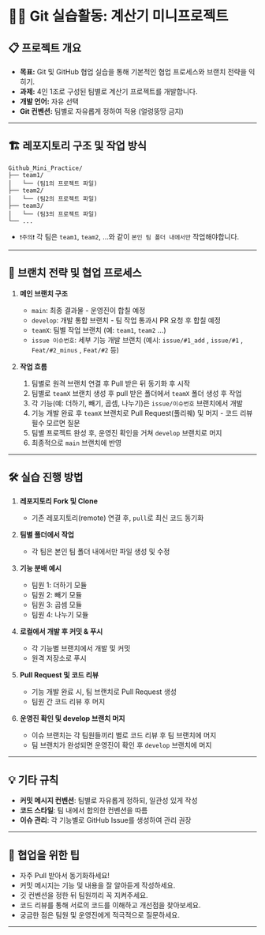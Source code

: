 # 🧑‍💻 Git 실습활동: 계산기 미니프로젝트

## 📋 프로젝트 개요

- **목표:** Git 및 GitHub 협업 실습을 통해 기본적인 협업 프로세스와 브랜치 전략을 익히기.
- **과제:** 4인 1조로 구성된 팀별로 계산기 프로젝트를 개발합니다.
- **개발 언어:** 자유 선택
- **Git 컨벤션:** 팀별로 자유롭게 정하여 적용 (얼렁뚱땅 금지)

---

## 🏗️ 레포지토리 구조 및 작업 방식

```
Github_Mini_Practice/
├── team1/
│   └── (팀1의 프로젝트 파일)
├── team2/
│   └── (팀2의 프로젝트 파일)
├── team3/
│   └── (팀3의 프로젝트 파일)
└── ...
```

- `❗️주의❗️` 각 팀은 `team1`, `team2`, ...와 같이 `본인 팀 폴더 내에서만` 작업해야합니다.

---

## 🚦 브랜치 전략 및 협업 프로세스

1. **메인 브랜치 구조**

   - `main`: 최종 결과물 - 운영진이 합칠 예정
   - `develop`: 개발 통합 브랜치 - 팀 작업 통과시 PR 요청 후 합칠 예정
   - `teamX`: 팀별 작업 브랜치 (예: `team1`, `team2` ...)
   - `issue 이슈번호`: 세부 기능 개발 브랜치 (예시: `issue/#1_add` , `issue/#1` , `Feat/#2_minus` , `Feat/#2` 등)

2. **작업 흐름**
   1. 팀별로 원격 브랜치 연결 후 Pull 받은 뒤 동기화 후 시작
   1. 팀별로 `teamX` 브랜치 생성 후 pull 받은 폴더에서 `teamX` 폴더 생성 후 작업
   1. 각 기능(예: 더하기, 빼기, 곱셈, 나누기)은 `issue/이슈번호` 브랜치에서 개발
   1. 기능 개발 완료 후 `teamX` 브랜치로 Pull Request(풀리퀘) 및 머지 - 코드 리뷰 필수 모르면 질문
   1. 팀별 프로젝트 완성 후, 운영진 확인을 거쳐 `develop` 브랜치로 머지
   1. 최종적으로 `main` 브랜치에 반영

---

## 🛠️ 실습 진행 방법

1. **레포지토리 Fork 및 Clone**

   - 기존 레포지토리(remote) 연결 후, `pull`로 최신 코드 동기화

2. **팀별 폴더에서 작업**

   - 각 팀은 본인 팀 폴더 내에서만 파일 생성 및 수정

3. **기능 분배 예시**

   - 팀원 1: 더하기 모듈
   - 팀원 2: 빼기 모듈
   - 팀원 3: 곱셈 모듈
   - 팀원 4: 나누기 모듈

4. **로컬에서 개발 후 커밋 & 푸시**

   - 각 기능별 브랜치에서 개발 및 커밋
   - 원격 저장소로 푸시

5. **Pull Request 및 코드 리뷰**

   - 기능 개발 완료 시, 팀 브랜치로 Pull Request 생성
   - 팀원 간 코드 리뷰 후 머지

6. **운영진 확인 및 develop 브랜치 머지**
   - 이슈 브랜치는 각 팀원들끼리 별로 코드 리뷰 후 팀 브랜치에 머지
   - 팀 브랜치가 완성되면 운영진이 확인 후 `develop` 브랜치에 머지

---

## 💡 기타 규칙

- **커밋 메시지 컨벤션**: 팀별로 자유롭게 정하되, 일관성 있게 작성
- **코드 스타일**: 팀 내에서 합의한 컨벤션을 따름
- **이슈 관리**: 각 기능별로 GitHub Issue를 생성하여 관리 권장

---

## 🙌 협업을 위한 팁

- 자주 Pull 받아서 동기화하세요!
- 커밋 메시지는 기능 및 내용을 잘 알아듣게 작성하세요.
- 깃 컨벤션을 정한 뒤 팀원끼리 꼭 지켜주세요.
- 코드 리뷰를 통해 서로의 코드를 이해하고 개선점을 찾아보세요.
- 궁금한 점은 팀원 및 운영진에게 적극적으로 질문하세요.

---
